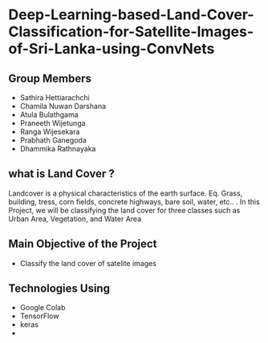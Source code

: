 # Deep-Learning-based-Land-Cover-Classification-for-Satellite-Images-of-Sri-Lanka-using-ConvNets
 
## Group Members

- Sathira Hettiarachchi
- Chamila Nuwan Darshana
- Atula Bulathgama
- Praneeth Wijetunga
- Ranga Wijesekara
- Prabhath Ganegoda
- Dhammika Rathnayaka

## what is Land Cover ?

Landcover is a physical characteristics of the earth surface. Eq. Grass, building, tress, corn fields, concrete highways, bare soil, water, etc.. . In this Project, we will be classifying the land cover for three classes such as Urban Area, Vegetation, and Water Area


## Main Objective  of the Project
- Classify the land cover of satelite images 

## Technologies Using
- Google Colab
- TensorFlow 
- keras
- 


